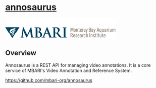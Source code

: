 # [annosaurus](https://github.com/mbari-media-management/annosaurus)

![MBARI logo](assets/images/logo-mbari-3b.png)

## Overview

Annosaurus is a REST API for managing video annotations. It is a core service of MBARI's Video Annotation and Reference System.

<https://github.com/mbari-org/annosaurus>
